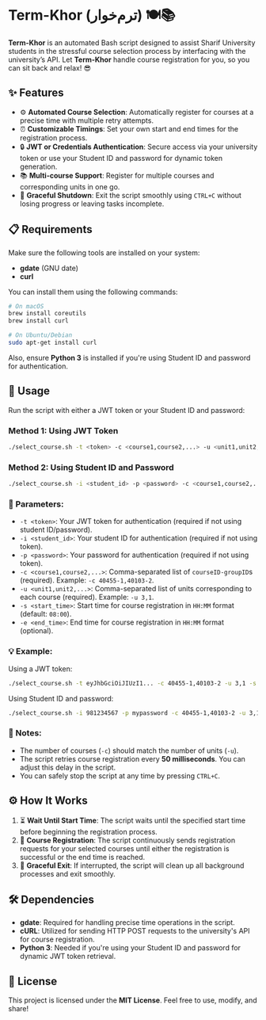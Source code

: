 # Term-Khor (ترم‌خوار) 🍽️📚

**Term-Khor** is an automated Bash script designed to assist Sharif University students in the stressful course selection process by interfacing with the university’s API. Let **Term-Khor** handle course registration for you, so you can sit back and relax! 😎

## ✨ Features

- ⚙️ **Automated Course Selection**: Automatically register for courses at a precise time with multiple retry attempts.
- ⏰ **Customizable Timings**: Set your own start and end times for the registration process.
- 🔒 **JWT or Credentials Authentication**: Secure access via your university token or use your Student ID and password for dynamic token generation.
- 📚 **Multi-course Support**: Register for multiple courses and corresponding units in one go.
- 🛑 **Graceful Shutdown**: Exit the script smoothly using `CTRL+C` without losing progress or leaving tasks incomplete.

## 📋 Requirements

Make sure the following tools are installed on your system:

- **gdate** (GNU date)
- **curl**

You can install them using the following commands:

```bash
# On macOS
brew install coreutils
brew install curl

# On Ubuntu/Debian
sudo apt-get install curl
```

Also, ensure **Python 3** is installed if you're using Student ID and password for authentication.

## 🚀 Usage

Run the script with either a JWT token or your Student ID and password:

### Method 1: Using JWT Token
```bash
./select_course.sh -t <token> -c <course1,course2,...> -u <unit1,unit2,...> [-s <start_time>] [-e <end_time>]
```

### Method 2: Using Student ID and Password
```bash
./select_course.sh -i <student_id> -p <password> -c <course1,course2,...> -u <unit1,unit2,...> [-s <start_time>] [-e <end_time>]
```

### 🔑 Parameters:
- `-t <token>`: Your JWT token for authentication (required if not using student ID/password).
- `-i <student_id>`: Your student ID for authentication (required if not using token).
- `-p <password>`: Your password for authentication (required if not using token).
- `-c <course1,course2,...>`: Comma-separated list of `courseID-groupID`s (required). Example: `-c 40455-1,40103-2`.
- `-u <unit1,unit2,...>`: Comma-separated list of units corresponding to each course (required). Example: `-u 3,1`.
- `-s <start_time>`: Start time for course registration in `HH:MM` format (default: `08:00`).
- `-e <end_time>`: End time for course registration in `HH:MM` format (optional).

### 💡 Example:

Using a JWT token:
```bash
./select_course.sh -t eyJhbGciOiJIUzI1... -c 40455-1,40103-2 -u 3,1 -s 08:00 -e 10:00
```

Using Student ID and password:
```bash
./select_course.sh -i 981234567 -p mypassword -c 40455-1,40103-2 -u 3,1 -s 08:00 -e 10:00
```

### 📌 Notes:
- The number of courses (`-c`) should match the number of units (`-u`).
- The script retries course registration every **50 milliseconds**. You can adjust this delay in the script.
- You can safely stop the script at any time by pressing `CTRL+C`.

## ⚙️ How It Works

1. ⏳ **Wait Until Start Time**: The script waits until the specified start time before beginning the registration process.
2. 📜 **Course Registration**: The script continuously sends registration requests for your selected courses until either the registration is successful or the end time is reached.
3. 🔧 **Graceful Exit**: If interrupted, the script will clean up all background processes and exit smoothly.

## 🛠️ Dependencies

- **gdate**: Required for handling precise time operations in the script.
- **cURL**: Utilized for sending HTTP POST requests to the university's API for course registration.
- **Python 3**: Needed if you're using your Student ID and password for dynamic JWT token retrieval.

## 📄 License

This project is licensed under the **MIT License**. Feel free to use, modify, and share!